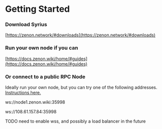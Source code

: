 # Getting Started

### Download Syrius&#x20;

[https://zenon.network/#downloads](https://zenon.network/#downloads)

### Run your own node if you can

[https://docs.zenon.wiki/home/#guides](https://docs.zenon.wiki/home/#guides)

### Or connect to a public RPC Node

Ideally run your own node, but you can try one of the following addresses. [Instructions here.](more-information/nodes-pillars-and-sentinels.md)

ws://node1.zenon.wiki:35998

ws://108.61.157.84:35998

TODO need to enable wss, and possibly a load balancer in the future
